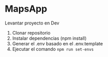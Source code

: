 # MapsApp

Levantar proyecto en Dev

1. Clonar repositorio
2. Instalar dependencias (npm install)
3. Generar el .env basado en el .env.template
4. Ejecutar el comando `npm run set-envs`
